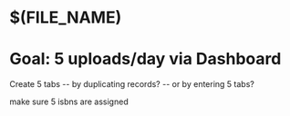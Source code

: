 # $(FILE_NAME)

# Goal: 5 uploads/day via Dashboard

Create 5 tabs
-- by duplicating records?
-- or by entering 5 tabs?

make sure 5 isbns are assigned
